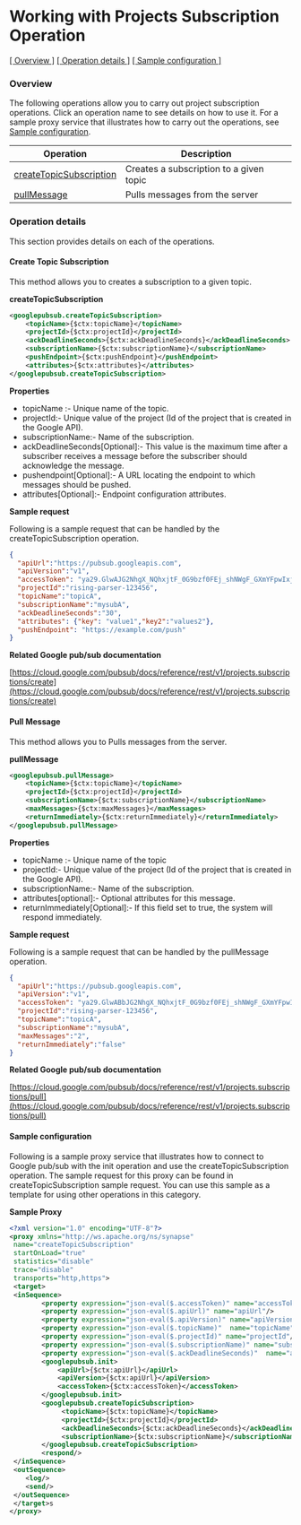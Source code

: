 # Working with Projects Subscription Operation

[[  Overview ]](#overview)  [[ Operation details ]](#operation-details)  [[  Sample configuration  ]](#sample-configuration)

### Overview 

The following operations allow you to carry out project subscription operations. Click an operation name to see details on how to use it. For a sample proxy service that illustrates how to carry out the operations, see [Sample configuration](#sample-configuration).

| Operation        | Description |
| ------------- |-------------|
| [createTopicSubscription](#create-topic-subscription)    | Creates a subscription to a given topic |
| [pullMessage](#pull-message)      | Pulls messages from the server     |

### Operation details

This section provides details on each of the operations.

#### Create Topic Subscription
This method allows you to creates a subscription to a given topic.

**createTopicSubscription**
```xml
<googlepubsub.createTopicSubscription>
    <topicName>{$ctx:topicName}</topicName>
    <projectId>{$ctx:projectId}</projectId>
    <ackDeadlineSeconds>{$ctx:ackDeadlineSeconds}</ackDeadlineSeconds>
    <subscriptionName>{$ctx:subscriptionName}</subscriptionName>
    <pushEndpoint>{$ctx:pushEndpoint}</pushEndpoint>
    <attributes>{$ctx:attributes}</attributes>
</googlepubsub.createTopicSubscription>
```

**Properties**
* topicName :- Unique name of the topic.
* projectId:- Unique value of the project (Id of the project that is created in the Google API).
* subscriptionName:- Name of the subscription.
* ackDeadlineSeconds[Optional]:- This value is the maximum time after a subscriber receives a message before the subscriber should acknowledge the message.
* pushendpoint[Optional]:- A URL locating the endpoint to which messages should be pushed.
* attributes[Optional]:- Endpoint configuration attributes.

**Sample request**

Following is a sample request that can be handled by the createTopicSubscription operation.

```json
{
  "apiUrl":"https://pubsub.googleapis.com",
  "apiVersion":"v1",
  "accessToken": "ya29.GlwAJG2NhgX_NQhxjtF_0G9bzf0FEj_shNWgF_GXmYFpwIxjeYQF0XQXukforOeyTAHoFfSQW0x-OrrZ2lj47Z6k6DAYZuUv3ZhJMl-ll4mvouAbc",
  "projectId":"rising-parser-123456",
  "topicName":"topicA",
  "subscriptionName":"mysubA",
  "ackDeadlineSeconds":"30",
  "attributes": {"key": "value1","key2":"values2"},
  "pushEndpoint": "https://example.com/push"
}
```

**Related Google pub/sub documentation**

[https://cloud.google.com/pubsub/docs/reference/rest/v1/projects.subscriptions/create](https://cloud.google.com/pubsub/docs/reference/rest/v1/projects.subscriptions/create)

#### Pull Message

This method allows you to Pulls messages from the server.

**pullMessage**
```xml
<googlepubsub.pullMessage>
    <topicName>{$ctx:topicName}</topicName>
    <projectId>{$ctx:projectId}</projectId>
    <subscriptionName>{$ctx:subscriptionName}</subscriptionName>
    <maxMessages>{$ctx:maxMessages}</maxMessages>
    <returnImmediately>{$ctx:returnImmediately}</returnImmediately>
</googlepubsub.pullMessage>
```

**Properties**
* topicName :- Unique name of the topic
* projectId:- Unique value of the project (Id of the project that is created in the Google API).
* subscriptionName:- Name of the subscription.
* attributes[optional]:- Optional attributes for this message.
* returnImmediately[Optional]:- If this field set to true, the system will respond immediately.

**Sample request**

Following is a sample request that can be handled by the pullMessage operation.

```json
{
  "apiUrl":"https://pubsub.googleapis.com",
  "apiVersion":"v1",
  "accessToken": "ya29.GlwABbJG2NhgX_NQhxjtF_0G9bzf0FEj_shNWgF_GXmYFpwIxjeYQF0XjcrJukforOeyTAHoFfSQW0x-OrrZ2lj47Z6k6DAYZuUv3ZhJMl-ll4mvouAbc",
  "projectId":"rising-parser-123456",
  "topicName":"topicA",
  "subscriptionName":"mysubA",
  "maxMessages":"2",
  "returnImmediately":"false"
}
```
**Related Google pub/sub documentation**

[https://cloud.google.com/pubsub/docs/reference/rest/v1/projects.subscriptions/pull](https://cloud.google.com/pubsub/docs/reference/rest/v1/projects.subscriptions/pull)

#### Sample configuration

Following is a sample proxy service that illustrates how to connect to Google pub/sub with the init operation and use the createTopicSubscription operation. The sample request for this proxy can be found in createTopicSubscription sample request. You can use this sample as a template for using other operations in this category.

**Sample Proxy**
```xml
<?xml version="1.0" encoding="UTF-8"?>
<proxy xmlns="http://ws.apache.org/ns/synapse"
 name="createTopicSubscription"
 startOnLoad="true"
 statistics="disable"
 trace="disable"
 transports="http,https">
 <target>
 <inSequence>
        <property expression="json-eval($.accessToken)" name="accessToken"/>
        <property expression="json-eval($.apiUrl)" name="apiUrl"/>
        <property expression="json-eval($.apiVersion)" name="apiVersion"/>
        <property expression="json-eval($.topicName)"  name="topicName"/>
        <property expression="json-eval($.projectId)" name="projectId"/>
        <property expression="json-eval($.subscriptionName)" name="subscriptionName"/>
        <property expression="json-eval($.ackDeadlineSeconds)"  name="ackDeadlineSeconds"/>
        <googlepubsub.init>
            <apiUrl>{$ctx:apiUrl}</apiUrl>
            <apiVersion>{$ctx:apiUrl}</apiVersion>
            <accessToken>{$ctx:accessToken}</accessToken>
        </googlepubsub.init>
        <googlepubsub.createTopicSubscription>
             <topicName>{$ctx:topicName}</topicName>
             <projectId>{$ctx:projectId}</projectId>
             <ackDeadlineSeconds>{$ctx:ackDeadlineSeconds}</ackDeadlineSeconds>
             <subscriptionName>{$ctx:subscriptionName}</subscriptionName>
        </googlepubsub.createTopicSubscription>
        <respond/>
 </inSequence>
 <outSequence>
    <log/>
    <send/>
 </outSequence>
 </target>s
</proxy>
```